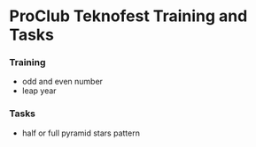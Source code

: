 # ProClub Teknofest Training and Tasks
### Training
- odd and even number
- leap year
### Tasks
- half or full pyramid stars pattern
